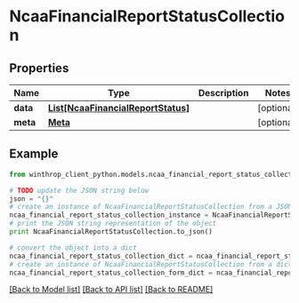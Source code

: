 # NcaaFinancialReportStatusCollection


## Properties
Name | Type | Description | Notes
------------ | ------------- | ------------- | -------------
**data** | [**List[NcaaFinancialReportStatus]**](NcaaFinancialReportStatus.md) |  | [optional] 
**meta** | [**Meta**](Meta.md) |  | [optional] 

## Example

```python
from winthrop_client_python.models.ncaa_financial_report_status_collection import NcaaFinancialReportStatusCollection

# TODO update the JSON string below
json = "{}"
# create an instance of NcaaFinancialReportStatusCollection from a JSON string
ncaa_financial_report_status_collection_instance = NcaaFinancialReportStatusCollection.from_json(json)
# print the JSON string representation of the object
print NcaaFinancialReportStatusCollection.to_json()

# convert the object into a dict
ncaa_financial_report_status_collection_dict = ncaa_financial_report_status_collection_instance.to_dict()
# create an instance of NcaaFinancialReportStatusCollection from a dict
ncaa_financial_report_status_collection_form_dict = ncaa_financial_report_status_collection.from_dict(ncaa_financial_report_status_collection_dict)
```
[[Back to Model list]](../README.md#documentation-for-models) [[Back to API list]](../README.md#documentation-for-api-endpoints) [[Back to README]](../README.md)


